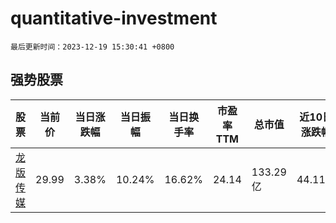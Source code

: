 # quantitative-investment

`最后更新时间：2023-12-19 15:30:41 +0800`

## 强势股票

|股票|当前价|当日涨跌幅|当日振幅|当日换手率|市盈率TTM|总市值|近10日涨跌幅|
|----|----|----|----|----|----|----|----|
|[龙版传媒](https://xueqiu.com/S/SH605577)|29.99|3.38%|10.24%|16.62%|24.14|133.29亿|44.11%|
